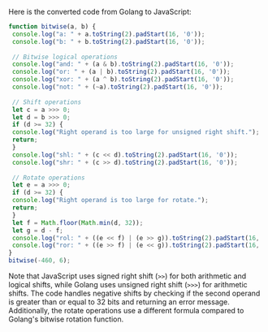 Here is the converted code from Golang to JavaScript:
```javascript
function bitwise(a, b) {
 console.log("a: " + a.toString(2).padStart(16, '0'));
 console.log("b: " + b.toString(2).padStart(16, '0'));
 
 // Bitwise logical operations
 console.log("and: " + (a & b).toString(2).padStart(16, '0'));
 console.log("or: " + (a | b).toString(2).padStart(16, '0'));
 console.log("xor: " + (a ^ b).toString(2).padStart(16, '0'));
 console.log("not: " + (~a).toString(2).padStart(16, '0'));
 
 // Shift operations
 let c = a >>> 0;
 let d = b >>> 0;
 if (d >= 32) {
 console.log("Right operand is too large for unsigned right shift.");
 return;
 }
 console.log("shl: " + (c << d).toString(2).padStart(16, '0'));
 console.log("shr: " + (c >> d).toString(2).padStart(16, '0'));
 
 // Rotate operations
 let e = a >>> 0;
 if (d >= 32) {
 console.log("Right operand is too large for rotate.");
 return;
 }
 let f = Math.floor(Math.min(d, 32));
 let g = d - f;
 console.log("rol: " + ((e << f) | (e >> g)).toString(2).padStart(16, '0'));
 console.log("ror: " + ((e >> f) | (e << g)).toString(2).padStart(16, '0'));
}
bitwise(-460, 6);
```
Note that JavaScript uses signed right shift (`>>`) for both arithmetic and logical shifts, while Golang uses unsigned right shift (`>>>`) for arithmetic shifts. The code handles negative shifts by checking if the second operand is greater than or equal to 32 bits and returning an error message. Additionally, the rotate operations use a different formula compared to Golang's bitwise rotation function.

